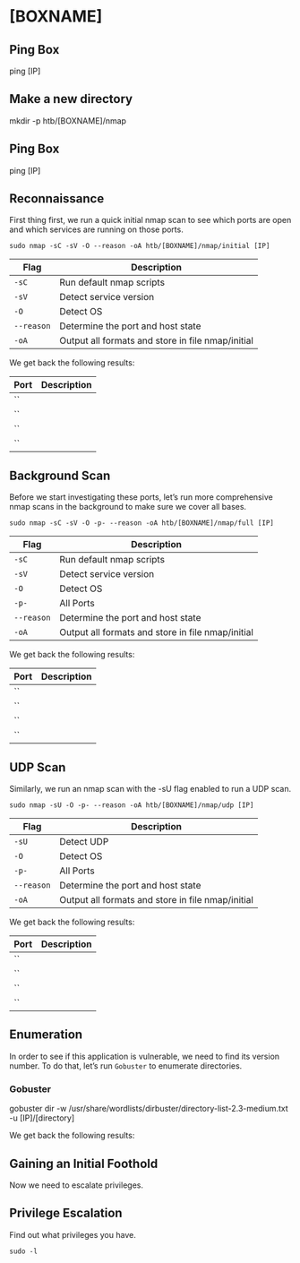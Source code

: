 # [BOXNAME]

## Ping Box 

ping [IP]

## Make a new directory

mkdir -p htb/[BOXNAME]/nmap

## Ping Box 

ping [IP]

## Reconnaissance

First thing first, we run a quick initial nmap scan to see which ports are open and which services are running on those ports.

    sudo nmap -sC -sV -O --reason -oA htb/[BOXNAME]/nmap/initial [IP]

| **Flag** | **Description** |
| --------------|-------------------|
| `-sC` | Run default nmap scripts |
| `-sV` | Detect service version |
| `-O` | Detect OS |
| `--reason` | Determine the port and host state |
| `-oA` | Output all formats and store in file nmap/initial |

We get back the following results:

| **Port** | **Description** |
| --------------|-------------------|
| `` |  |
| `` |  |
| `` |  |
| `` |  |

## Background Scan

Before we start investigating these ports, let’s run more comprehensive nmap scans in the background to make sure we cover all bases.

    sudo nmap -sC -sV -O -p- --reason -oA htb/[BOXNAME]/nmap/full [IP]

| **Flag** | **Description** |
| --------------|-------------------|
| `-sC` | Run default nmap scripts |
| `-sV` | Detect service version |
| `-O` | Detect OS |
| `-p-` |All Ports |
| `--reason` | Determine the port and host state |
| `-oA` | Output all formats and store in file nmap/initial |

We get back the following results:

| **Port** | **Description** |
| --------------|-------------------|
| `` |  |
| `` |  |
| `` |  |
| `` |  |

## UDP Scan

Similarly, we run an nmap scan with the -sU flag enabled to run a UDP scan.

    sudo nmap -sU -O -p- --reason -oA htb/[BOXNAME]/nmap/udp [IP]

| **Flag** | **Description** |
| --------------|-------------------|
| `-sU` | Detect UDP |
| `-O` | Detect OS |
| `-p-` |All Ports |
| `--reason` | Determine the port and host state |
| `-oA` | Output all formats and store in file nmap/initial |

We get back the following results:

| **Port** | **Description** |
| --------------|-------------------|
| `` |  |
| `` |  |
| `` |  |
| `` |  |

## Enumeration

In order to see if this application is vulnerable, we need to find its version number. To do that, let’s run `Gobuster` to enumerate directories.

### Gobuster

gobuster dir -w /usr/share/wordlists/dirbuster/directory-list-2.3-medium.txt -u [IP]/[directory]

We get back the following results:

## Gaining an Initial Foothold

Now we need to escalate privileges.

## Privilege Escalation

Find out what privileges you have.

    sudo -l

